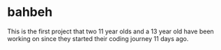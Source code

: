 # bahbeh
This is the first project that two 11 year olds and a 13 year old have been working on since they started their coding journey 11 days ago.
